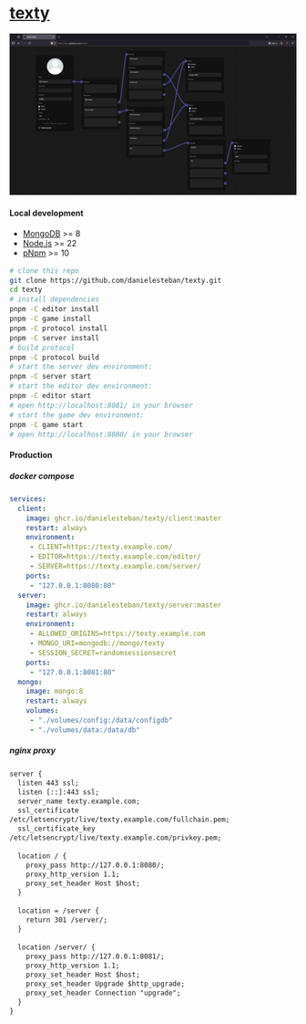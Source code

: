 [texty](https://texty.gatunes.com/)
==

[![screenshot](screenshot.png)](https://texty.gatunes.com/)

#### Local development

 * [MongoDB](https://mongodb.com/try/download/community) >= 8
 * [Node.js](https://nodejs.org/en/download) >= 22
 * [pNpm](https://pnpm.io/installation) >= 10

```bash
# clone this repo
git clone https://github.com/danielesteban/texty.git
cd texty
# install dependencies
pnpm -C editor install
pnpm -C game install
pnpm -C protocol install
pnpm -C server install
# build protocol
pnpm -C protocol build
# start the server dev environment:
pnpm -C server start
# start the editor dev environment:
pnpm -C editor start
# open http://localhost:8081/ in your browser
# start the game dev environment:
pnpm -C game start
# open http://localhost:8080/ in your browser
```

#### Production

##### docker compose

```yaml
services:
  client:
    image: ghcr.io/danielesteban/texty/client:master
    restart: always
    environment:
     - CLIENT=https://texty.example.com/
     - EDITOR=https://texty.example.com/editor/
     - SERVER=https://texty.example.com/server/
    ports:
     - "127.0.0.1:8080:80"
  server:
    image: ghcr.io/danielesteban/texty/server:master
    restart: always
    environment:
     - ALLOWED_ORIGINS=https://texty.example.com
     - MONGO_URI=mongodb://mongo/texty
     - SESSION_SECRET=randomsessionsecret
    ports:
     - "127.0.0.1:8081:80"
  mongo:
    image: mongo:8
    restart: always
    volumes:
     - "./volumes/config:/data/configdb"
     - "./volumes/data:/data/db"
```

##### nginx proxy

```nginx
server {
  listen 443 ssl;
  listen [::]:443 ssl;
  server_name texty.example.com;
  ssl_certificate /etc/letsencrypt/live/texty.example.com/fullchain.pem;
  ssl_certificate_key /etc/letsencrypt/live/texty.example.com/privkey.pem;

  location / {
    proxy_pass http://127.0.0.1:8080/;
    proxy_http_version 1.1;
    proxy_set_header Host $host;
  }

  location = /server {
    return 301 /server/;
  }

  location /server/ {
    proxy_pass http://127.0.0.1:8081/;
    proxy_http_version 1.1;
    proxy_set_header Host $host;
    proxy_set_header Upgrade $http_upgrade;
    proxy_set_header Connection "upgrade";
  }
}
```
